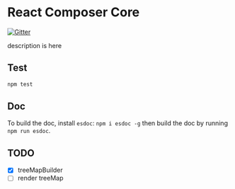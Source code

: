 # React Composer Core
[![Gitter](https://badges.gitter.im/Join%20Chat.svg)](https://gitter.im/towry/composer-core?utm_source=badge&utm_medium=badge&utm_campaign=pr-badge)

description is here

## Test

```bash
npm test
```

## Doc

To build the doc, install `esdoc`: `npm i esdoc -g` then build the doc by running
`npm run esdoc`.

## TODO

- [x] treeMapBuilder
- [ ] render treeMap
